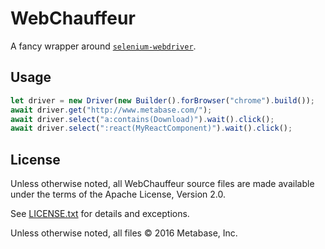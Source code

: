 # WebChauffeur

A fancy wrapper around [`selenium-webdriver`](https://www.npmjs.com/package/selenium-webdriver).

## Usage

```javascript
let driver = new Driver(new Builder().forBrowser("chrome").build());
await driver.get("http://www.metabase.com/");
await driver.select("a:contains(Download)").wait().click();
await driver.select(":react(MyReactComponent)").wait().click();
```

## License

Unless otherwise noted, all WebChauffeur source files are made available under the terms of the Apache License, Version 2.0.

See [LICENSE.txt](https://github.com/metabase/webchauffeur/blob/master/LICENSE.txt) for details and exceptions.

Unless otherwise noted, all files © 2016 Metabase, Inc.
